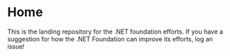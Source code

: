 # Home

This is the landing repository for the .NET foundation efforts. If you have a suggestion for how the .NET Foundation can improve its efforts, log an issue!

